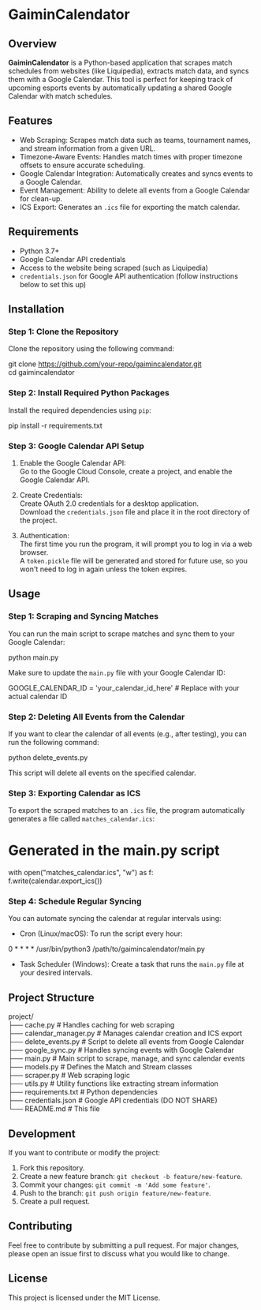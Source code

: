 # GaiminCalendator

## Overview

**GaiminCalendator** is a Python-based application that scrapes match schedules from websites (like Liquipedia), extracts match data, and syncs them with a Google Calendar. This tool is perfect for keeping track of upcoming esports events by automatically updating a shared Google Calendar with match schedules.

## Features

- Web Scraping: Scrapes match data such as teams, tournament names, and stream information from a given URL.
- Timezone-Aware Events: Handles match times with proper timezone offsets to ensure accurate scheduling.
- Google Calendar Integration: Automatically creates and syncs events to a Google Calendar.
- Event Management: Ability to delete all events from a Google Calendar for clean-up.
- ICS Export: Generates an `.ics` file for exporting the match calendar.

## Requirements

- Python 3.7+
- Google Calendar API credentials
- Access to the website being scraped (such as Liquipedia)
- `credentials.json` for Google API authentication (follow instructions below to set this up)

## Installation

### Step 1: Clone the Repository

Clone the repository using the following command:

git clone https://github.com/your-repo/gaimincalendator.git  
cd gaimincalendator

### Step 2: Install Required Python Packages

Install the required dependencies using `pip`:

pip install -r requirements.txt

### Step 3: Google Calendar API Setup

1. Enable the Google Calendar API:  
   Go to the Google Cloud Console, create a project, and enable the Google Calendar API.

2. Create Credentials:  
   Create OAuth 2.0 credentials for a desktop application.  
   Download the `credentials.json` file and place it in the root directory of the project.

3. Authentication:  
   The first time you run the program, it will prompt you to log in via a web browser.  
   A `token.pickle` file will be generated and stored for future use, so you won't need to log in again unless the token expires.

## Usage

### Step 1: Scraping and Syncing Matches

You can run the main script to scrape matches and sync them to your Google Calendar:

python main.py

Make sure to update the `main.py` file with your Google Calendar ID:

GOOGLE_CALENDAR_ID = 'your_calendar_id_here'  # Replace with your actual calendar ID

### Step 2: Deleting All Events from the Calendar

If you want to clear the calendar of all events (e.g., after testing), you can run the following command:

python delete_events.py

This script will delete all events on the specified calendar.

### Step 3: Exporting Calendar as ICS

To export the scraped matches to an `.ics` file, the program automatically generates a file called `matches_calendar.ics`:

# Generated in the main.py script  
with open("matches_calendar.ics", "w") as f:  
    f.write(calendar.export_ics())

### Step 4: Schedule Regular Syncing

You can automate syncing the calendar at regular intervals using:

- Cron (Linux/macOS): To run the script every hour:

0 * * * * /usr/bin/python3 /path/to/gaimincalendator/main.py

- Task Scheduler (Windows): Create a task that runs the `main.py` file at your desired intervals.

## Project Structure

project/  
├── cache.py              # Handles caching for web scraping  
├── calendar_manager.py   # Manages calendar creation and ICS export  
├── delete_events.py      # Script to delete all events from Google Calendar  
├── google_sync.py        # Handles syncing events with Google Calendar  
├── main.py               # Main script to scrape, manage, and sync calendar events  
├── models.py             # Defines the Match and Stream classes  
├── scraper.py            # Web scraping logic  
├── utils.py              # Utility functions like extracting stream information  
├── requirements.txt      # Python dependencies  
├── credentials.json      # Google API credentials (DO NOT SHARE)  
└── README.md             # This file

## Development

If you want to contribute or modify the project:

1. Fork this repository.  
2. Create a new feature branch: `git checkout -b feature/new-feature`.  
3. Commit your changes: `git commit -m 'Add some feature'`.  
4. Push to the branch: `git push origin feature/new-feature`.  
5. Create a pull request.

## Contributing

Feel free to contribute by submitting a pull request. For major changes, please open an issue first to discuss what you would like to change.

## License

This project is licensed under the MIT License.

